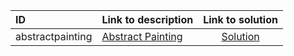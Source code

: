 | ID | Link to description | Link to solution |
|:---|:---|:---:|
| abstractpainting | [Abstract Painting](https://open.kattis.com/problems/abstractpainting) | [Solution](https://github.com/versenyi98/kattis-solutions/tree/main/solutions/Abstract%20Painting)|
